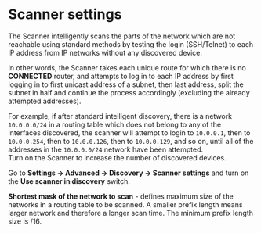 # Scanner settings

The Scanner intelligently scans the parts of the network which are not
reachable using standard methods by testing the login (SSH/Telnet) to
each IP address from IP networks without any discovered device.

In other words, the Scanner takes each unique route for which there is
no **CONNECTED** router, and attempts to log in to each IP address by first
logging in to first unicast address of a subnet, then last address,
split the subnet in half and continue the process accordingly (excluding
the already attempted addresses).

For example, if after standard intelligent discovery, there is a network
`10.0.0.0/24` in a routing table which does not belong to any of the
interfaces discovered, the scanner will attempt to login to `10.0.0.1`,
then to `10.0.0.254`, then to `10.0.0.126`, then to `10.0.0.129`, and so on,
until all of the addresses in the `10.0.0.0/24` network have been
attempted.  
Turn on the Scanner to increase the number of discovered devices.

Go to **Settings → Advanced → Discovery → Scanner settings** and turn
on the **Use scanner in discovery** switch.

**Shortest mask of the network to scan** - defines maximum size of the
networks in a routing table to be scanned. A smaller prefix length means
larger network and therefore a longer scan time. The minimum prefix
length size is /16.
